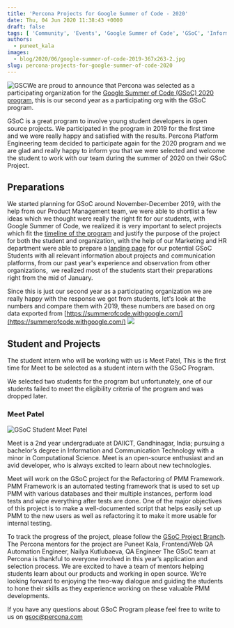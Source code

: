 ```yaml
---
title: 'Percona Projects for Google Summer of Code - 2020'
date: Thu, 04 Jun 2020 11:38:43 +0000
draft: false
tags: [ 'Community', 'Events', 'Google Summer of Code', 'GSoC', 'Information', 'MySQL', 'MySQL', 'mysql-and-variants', 'Open Source Databases', 'Percona Monitoring and Management', 'PMM', 'Tools']
authors:
  - puneet_kala
images:
  - blog/2020/06/google-summer-of-code-2019-367x263-2.jpg
slug: percona-projects-for-google-summer-of-code-2020
---
```


![GSC](blog/2020/06/google-summer-of-code-2019-367x263-1.jpg)We are proud to announce that Percona was selected as a participating organization for the [Google Summer of Code (GSoC) 2020 program](https://summerofcode.withgoogle.com/), this is our second year as a participating org with the GSoC program. 

GSoC is a great program to involve young student developers in open source projects. We participated in the program in 2019 for the first time and we were really happy and satisfied with the results. Percona Platform Engineering team decided to participate again for the 2020 program and we are glad and really happy to inform you that we were selected and welcome the student to work with our team during the summer of 2020 on their GSoC Project.

Preparations
------------

We started planning for GSoC around November-December 2019, with the help from our Product Management team, we were able to shortlist a few ideas which we thought were really the right fit for our students, with Google Summer of Code, we realized it is very important to select projects which fit the [timeline of the program](https://developers.google.com/open-source/gsoc/timeline?hl=en) and justify the purpose of the project for both the student and organization, with the help of our Marketing and HR department were able to prepare a [landing page](https://www.percona.com/googlesummerofcode2020) for our potential GSoC Students with all relevant information about projects and communication platforms, from our past year's experience and observation from other organizations,  we realized most of the students start their preparations right from the mid of January. 

Since this is just our second year as a participating organization we are really happy with the response we got from students, let's look at the numbers and compare them with 2019, these numbers are based on org data exported from [https://summerofcode.withgoogle.com/](https://summerofcode.withgoogle.com/) ![](blog/2020/06/Screenshot-2020-06-04-at-15.25.09.png)

Student and Projects
--------------------

The student intern who will be working with us is Meet Patel, This is the first time for Meet to be selected as a student intern with the GSoC Program. 

We selected two students for the program but unfortunately, one of our students failed to meet the eligibility criteria of the program and was dropped later.

### Meet Patel

![GSoC Student Meet Patel](blog/2020/06/Meet_Patel-1.jpg)

Meet is a 2nd year undergraduate at DAIICT, Gandhinagar, India; pursuing a bachelor’s degree in Information and Communication Technology with a minor in Computational Science. Meet is an open-source enthusiast and an avid developer, who is always excited to learn about new technologies. 

Meet will work on the GSoC project for the Refactoring of PMM Framework. PMM Framework is an automated testing framework that is used to set up PMM with various databases and their multiple instances, perform load tests and wipe everything after tests are done. One of the major objectives of this project is to make a well-documented script that helps easily set up PMM to the new users as well as refactoring it to make it more usable for internal testing. 

To track the progress of the project, please follow the [GSoC Project Branch](https://github.com/percona/pmm-qa/tree/GSOC-2020). The Percona mentors for the project are Puneet Kala, Frontend/Web QA Automation Engineer, Nailya Kutlubaeva, QA Engineer The GSoC team at Percona is thankful to everyone involved in this year’s application and selection process. We are excited to have a team of mentors helping students learn about our products and working in open source. We’re looking forward to enjoying the two-way dialogue and guiding the students to hone their skills as they experience working on these valuable PMM developments. 

If you have any questions about GSoC Program please feel free to write to us on gsoc@percona.com